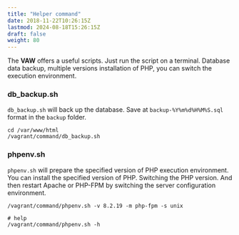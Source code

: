 ```yaml
---
title: "Helper command"
date: 2018-11-22T10:26:15Z
lastmod: 2024-08-18T15:26:15Z
draft: false
weight: 80
---
```


The **VAW** offers a useful scripts. Just run the script on a terminal. Database data backup, multiple versions installation of PHP, you can switch the execution environment.

### db_backup.sh

`db_backup.sh` will back up the database. Save at `backup-%Y%m%d%H%M%S.sql` format in the `backup` folder.

	cd /var/www/html
	/vagrant/command/db_backup.sh

### phpenv.sh

`phpenv.sh` will prepare the specified version of PHP execution environment. You can install the specified version of PHP. Switching the PHP version. And then restart Apache or PHP-FPM by switching the server configuration environment.

	/vagrant/command/phpenv.sh -v 8.2.19 -m php-fpm -s unix

	# help
	/vagrant/command/phpenv.sh -h
